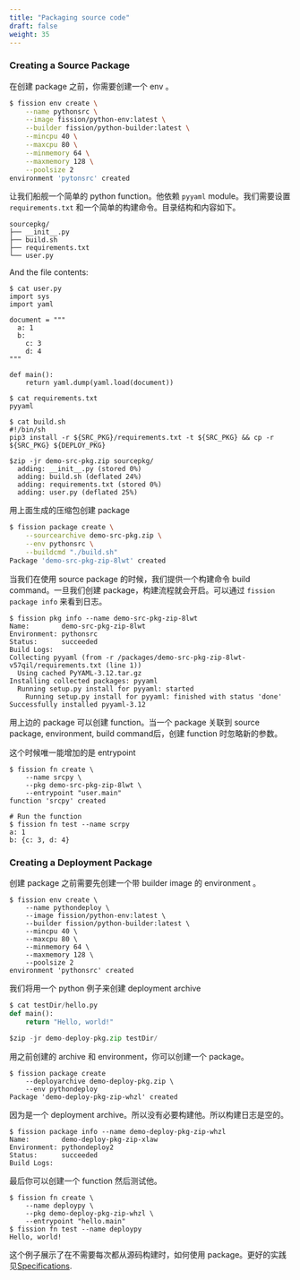 ```yaml
---
title: "Packaging source code"
draft: false
weight: 35
---
```


### Creating a Source Package

在创建 package 之前，你需要创建一个 env 。

```bash
$ fission env create \
    --name pythonsrc \
    --image fission/python-env:latest \
    --builder fission/python-builder:latest \
    --mincpu 40 \
    --maxcpu 80 \
    --minmemory 64 \
    --maxmemory 128 \
    --poolsize 2
environment 'pytonsrc' created
```

 让我们船舰一个简单的 python function。他依赖 `pyyaml` module。我们需要设置 `requirements.txt` 和一个简单的构建命令。目录结构和内容如下。

```
sourcepkg/
├── __init__.py
├── build.sh
├── requirements.txt
└── user.py
```
And the file contents:
```
$ cat user.py 
import sys
import yaml

document = """
  a: 1
  b:
    c: 3
    d: 4
"""

def main():
    return yaml.dump(yaml.load(document))

$ cat requirements.txt 
pyyaml

$ cat build.sh 
#!/bin/sh
pip3 install -r ${SRC_PKG}/requirements.txt -t ${SRC_PKG} && cp -r ${SRC_PKG} ${DEPLOY_PKG}

$zip -jr demo-src-pkg.zip sourcepkg/
  adding: __init__.py (stored 0%)
  adding: build.sh (deflated 24%)
  adding: requirements.txt (stored 0%)
  adding: user.py (deflated 25%)
```

用上面生成的压缩包创建 package

```bash
$ fission package create \
    --sourcearchive demo-src-pkg.zip \
    --env pythonsrc \
    --buildcmd "./build.sh"
Package 'demo-src-pkg-zip-8lwt' created
```

当我们在使用 source package 的时候，我们提供一个构建命令 build command。一旦我们创建 package，构建流程就会开启。可以通过 `fission package info` 来看到日志。

```
$ fission pkg info --name demo-src-pkg-zip-8lwt
Name:        demo-src-pkg-zip-8lwt
Environment: pythonsrc
Status:      succeeded
Build Logs:
Collecting pyyaml (from -r /packages/demo-src-pkg-zip-8lwt-v57qil/requirements.txt (line 1))
  Using cached PyYAML-3.12.tar.gz
Installing collected packages: pyyaml
  Running setup.py install for pyyaml: started
    Running setup.py install for pyyaml: finished with status 'done'
Successfully installed pyyaml-3.12
```

用上边的 package 可以创建 function。当一个 package 关联到 source package, environment, build command后，创建 function 时忽略新的参数。

这个时候唯一能增加的是 entrypoint

```shell
$ fission fn create \
    --name srcpy \
    --pkg demo-src-pkg-zip-8lwt \
    --entrypoint "user.main"
function 'srcpy' created

# Run the function
$ fission fn test --name scrpy
a: 1
b: {c: 3, d: 4}
```

### Creating a Deployment Package

创建 package 之前需要先创建一个带 builder image 的 environment 。

```shell
$ fission env create \
    --name pythondeploy \
    --image fission/python-env:latest \
    --builder fission/python-builder:latest \
    --mincpu 40 \
    --maxcpu 80 \
    --minmemory 64 \
    --maxmemory 128 \
    --poolsize 2
environment 'pythonsrc' created
```

我们将用一个 python 例子来创建 deployment archive

```python
$ cat testDir/hello.py
def main():
    return "Hello, world!"

$zip -jr demo-deploy-pkg.zip testDir/
```

用之前创建的 archive 和 environment，你可以创建一个 package。

```shell
$ fission package create 
    --deployarchive demo-deploy-pkg.zip \
    --env pythondeploy
Package 'demo-deploy-pkg-zip-whzl' created
```

因为是一个 deployment archive。所以没有必要构建他。所以构建日志是空的。

```
$ fission package info --name demo-deploy-pkg-zip-whzl
Name:        demo-deploy-pkg-zip-xlaw
Environment: pythondeploy2
Status:      succeeded
Build Logs:
```

最后你可以创建一个 function 然后测试他。

```shell
$ fission fn create \
    --name deploypy \
    --pkg demo-deploy-pkg-zip-whzl \
    --entrypoint "hello.main"
$ fission fn test --name deploypy
Hello, world!
```

这个例子展示了在不需要每次都从源码构建时，如何使用 package。更好的实践见[Specifications](../developer-workflow/).
